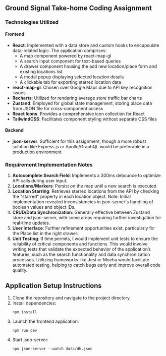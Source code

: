## Ground Signal Take-home Coding Assignment

### Technologies Utilized

#### Frontend

- **React**: Implemented with a data store and custom hooks to encapsulate data-related logic. The application comprises:
  - A map component powered by react-map-gl
  - A search input component for text-based queries
  - A drawer component housing the add new location/place form and existing locations list
  - A modal popup displaying selected location details
  - A clickable tab for exporting starred location data
- **react-map-gl**: Chosen over Google Maps due to API key recognition issues
- **Recharts**: Utilized for rendering average store traffic bar charts
- **Zustand**: Employed for global state management, storing place data from JSON file for cross-component access
- **React Icons**: Provides a comprehensive icon collection for React
- **TailwindCSS**: Facilitates component styling without separate CSS files

#### Backend

- **json-server**: Sufficient for this assignment, though a more robust solution like Express.js or Apollo/GraphQL would be preferable in a production environment

### Requirement Implementation Notes

1. **Autocomplete Search Field**: Implements a 300ms debounce to optimize API calls during user input.
2. **Locations/Markers**: Persist on the map until a new search is executed.
3. **Location Starring**: Retrieves starred locations from the API by checking the "starred" property in each location object. Note: Initial implementation revealed inconsistencies in json-server's handling of boolean values and object IDs.
4. **CRUD/Data Synchronization**: Generally effective between Zustand store and json-server, with some areas requiring further investigation for real-time updates.
5. **User Interface**: Further refinement opportunities exist, particularly for the Place list in the right drawer.
6. **Unit Testing**: If time permits, I would implement unit tests to ensure the reliability of critical components and functions. This would involve writing tests that validate the expected behavior of the application’s features, such as the search functionality and data synchronization processes. Utilizing frameworks like Jest or Mocha would facilitate automated testing, helping to catch bugs early and improve overall code quality.

## Application Setup Instructions

1. Clone the repository and navigate to the project directory.
2. Install dependencies:
   ```
   npm install
   ```
3. Launch the frontend application:
   ```
   npm run dev
   ```
4. Start json-server:
   ```
   npx json-server --watch data/db.json
   ```
